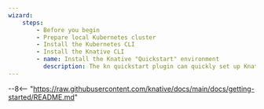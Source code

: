 ```yaml
---
wizard:
    steps:
        - Before you begin
        - Prepare local Kubernetes cluster
        - Install the Kubernetes CLI
        - Install the Knative CLI
        - name: Install the Knative "Quickstart" environment
          description: The kn quickstart plugin can quickly set up Knative against kind of minikube
---
```


<!-- This is a demonstration of including unmodified markdown content, and overlaying a wizard -->

--8<-- "https://raw.githubusercontent.com/knative/docs/main/docs/getting-started/README.md"
